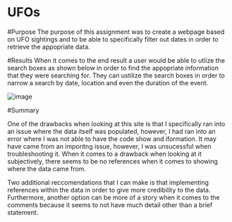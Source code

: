 # UFOs


#Purpose
  The purpose of this assignment was to create a webpage based on UFO sightings and to be able to specifically filter out dates in order to
  retrieve the appopriate data.
  
#Results
  When it comes to the end result a user would be able to utlize the search boxes as shown below in order to find the appopriate information that they were
  searching for. They can ustilize the search boxes in order to narrow a search by date, location and even the duration of the event.
  
  ![image](https://user-images.githubusercontent.com/101299252/175843011-3a7e97c6-52ae-482d-ab80-249a1002594c.png)

#Summary

   One of the drawbacks when looking at this site is that I specifically ran into an issue where the data itself was populated, however, I had ran 
   into an error where I was not able to have the code show and iformation. It may have came from an imporitng issue, however, I was unsucessful when 
   troubleshooting it. When it comes to a drawback when looking at it subjectively, there seems to be no references when it comes to showing where the
   data came from.
   
   Two additional reccomendations that I can make is that implementing references within the data in order to give more credibility to the data. Furthermore, another
   option can be more of a story when it comes to the comments because it seems to not have much detail other than a brief statement.
